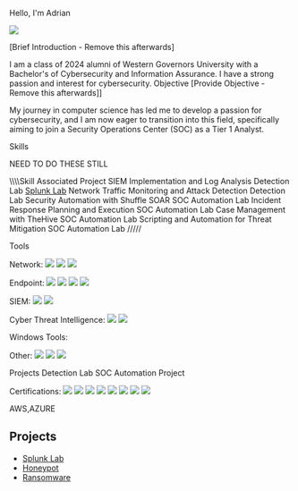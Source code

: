 Hello, I'm Adrian

<a href="https://www.linkedin.com/in/adrian-agulto-49286027a/"><img src="https://img.shields.io/badge/-LinkedIn-blue?logo=linkedin&logoColor=white"/></a>



[Brief Introduction - Remove this afterwards]

I am a class of 2024 alumni of Western Governors University with a Bachelor's of Cybersecurity and Information Assurance. I have a strong passion and interest for cybersecurity. 
Objective
[Provide Objective - Remove this afterwards]]

My journey in computer science has led me to develop a passion for cybersecurity, and I am now eager to transition into this field, specifically aiming to join a Security Operations Center (SOC) as a Tier 1 Analyst.

Skills

NEED TO DO THESE STILL

\\\\\\\Skill	Associated Project
SIEM Implementation and Log Analysis	Detection Lab <a href=https://github.com/AdrianAgulto/Splunk-Lab>Splunk Lab</a>
Network Traffic Monitoring and Attack Detection	Detection Lab
Security Automation with Shuffle SOAR	SOC Automation Lab
Incident Response Planning and Execution	SOC Automation Lab
Case Management with TheHive	SOC Automation Lab
Scripting and Automation for Threat Mitigation	SOC Automation Lab /////

Tools

Network:
  <img src="https://img.shields.io/badge/-Wireshark-blue?logo=wireshark&logoColor=white"/>
  <img src="https://img.shields.io/badge/-Snort-red?logo=snort&logoColor=white"/>
  <img src="https://img.shields.io/badge/-Zeek-blue?"/>

Endpoint:
<img src="https://img.shields.io/badge/-Wazuh-lightblue"/>
<img src="https://img.shields.io/badge/-Event Viewer-blue?logo=windows&logoColor=white"/>
<img src="https://img.shields.io/badge/-Velociraptor-Green?"/>
<img src="https://img.shields.io/badge/-Sysmon-blue?logo=windows&logoColor=white"/>


SIEM:
<img src="https://img.shields.io/badge/-Splunk-black?logo=splunk"/>
<img src="https://img.shields.io/badge/-ELK_Stack-005571?logo=elastic&logoColor=white"/>
<img src=" "/>



Cyber Threat Intelligence:
<img src="https://img.shields.io/badge/-ATT&CK Matrix-blue?logo=MITRE"/>
<img src="https://img.shields.io/badge/-OpenCTI-lightblue?logo=MITRE "/>
<img src=" "/>

Windows Tools:
<img src=" "/>
<img src=" "/>
<img src=" "/>
<img src=" "/>

Other:
<img src="https://img.shields.io/badge/-Phishtool-blue?logo=MITRE"/>
<img src="https://img.shields.io/badge/-ANY.RUN-blue?logo=MITRE"/>
<img src="https://img.shields.io/badge/-Cuckoo-blue?logo=MITRE "/>

Projects
Detection Lab
SOC Automation Project

Certifications:
<img src="https://img.shields.io/badge/-TryHackMe SOC Level 1-green"/>
<img src="https://img.shields.io/badge/-A+-red?logo=comptia"/> 
<img src="https://img.shields.io/badge/-Security+-red?logo=comptia"/> 
<img src="https://img.shields.io/badge/-Network+-red?logo=comptia"/> 
<img src="https://img.shields.io/badge/-CySA+-red?logo=comptia"/> 
<img src="https://img.shields.io/badge/-Pentest+-red?logo=comptia"/> 
<img src="https://img.shields.io/badge/-SSCP-darkgreen?logo=isc2"/>
<img src="https://img.shields.io/badge/-ITIL v4-darkred?logo=axelos"/>

AWS,AZURE

## Projects
- <a href=https://github.com/AdrianAgulto/Splunk-Lab>Splunk Lab</a>
- <a href=https://github.com/AdrianAgulto/Honeypot>Honeypot</a>
- <a href=https://github.com/AdrianAgulto/Splunk-Lab>Ransomware</a>
